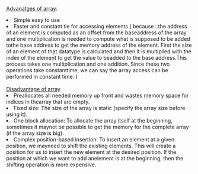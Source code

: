 <ins>Advanatges of array</ins>:
<li>Simple easy to use</li>
<li>Faster and constant tie for accessing elements ( because : the address of an element is computed as an offset from the 
baseaddress of the array and one multiplication is needed to compute what is supposed to be added tothe base address to 
get the memory address of the element. First the size of an element of that datatype is calculated and then it is multiplied 
with the index of the element to get the value to beadded to the base address.This process takes one multiplication and one addition. 
Since these two operations take constanttime, we can say the array access can be performed in constant time. )</li>

<br>
<ins>Disadvantage of array</ins>
<li>Preallocates all needed memory up front and wastes memory space for indices in thearray that are empty.</li>
<li>Fixed size: The size of the array is static (specify the array size before using it).</li>
<li>One block allocation: To allocate the array itself at the beginning, sometimes it maynot be possible to get the memory for the complete array (if the array size is big).</li>
<li>Complex position-based insertion: To insert an element at a given position, we mayneed to shift the existing elements. This will create a position for us to insert the new 
element at the desired position. If the position at which we want to add anelement is at the beginning, then the shifting operation is more expensive.</li>
